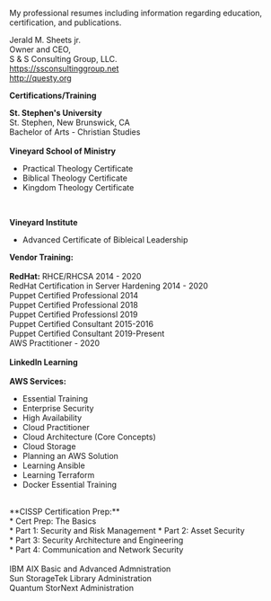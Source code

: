 My professional resumes including information regarding
education, certification, and publications.

Jerald M. Sheets jr.<br>
Owner and CEO,<br>
S & S Consulting Group, LLC.<br>
https://ssconsultinggroup.net<br>
http://questy.org<br>

**Certifications/Training**<br>

**St. Stephen's University**<br>
St. Stephen, New Brunswick, CA<br>
Bachelor of Arts - Christian Studies<br>
<br>
**Vineyard School of Ministry**<br>
* Practical Theology Certificate<br>
* Biblical Theology Certificate<br>
* Kingdom Theology Certificate<br>
<br>

**Vineyard Institute**<br>
* Advanced Certificate of Bibleical Leadership<br>

**Vendor Training:**<br>
<br>
**RedHat:**
RHCE/RHCSA 2014 - 2020<br>
RedHat Certification in Server Hardening 2014 - 2020<br>
Puppet Certified Professional 2014<br>
Puppet Certified Professional 2018<br>
Puppet Certified Professionsl 2019<br>
Puppet Certified Consultant 2015-2016<br>
Puppet Certified Consultant 2019-Present<br>
AWS Practitioner - 2020<br>
<br>
**LinkedIn Learning**<br>
<br>
**AWS Services:**<br>
* Essential Training<br>
* Enterprise Security<br>
* High Availability<br>
* Cloud Practitioner<br>
* Cloud Architecture (Core Concepts)<br>
* Cloud Storage<br>
* Planning an AWS Solution<br>
* Learning Ansible<br>
* Learning Terraform<br>
* Docker Essential Training<br>
<br>
**CISSP Certification Prep:**<br>
* Cert Prep: The Basics<br>
* Part 1: Security and Risk Management<nr>
* Part 2: Asset Security<br>
* Part 3: Security Architecture and Engineering<br>
* Part 4: Communication and Network Security<br>
<br>
IBM AIX Basic and Advanced Admnistration<br>
Sun StorageTek Library Administration<br>
Quantum StorNext Administration<br>
